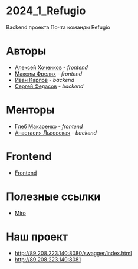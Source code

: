 # 2024_1_Refugio
Backend проекта Почта команды Refugio

# Авторы
* [Алексей Хоченков](https://github.com/AlexKhochenkov) - _frontend_
* [Максим Фрелих](https://github.com/frelikhmax) - _frontend_
* [Иван Карпов](https://github.com/Karpov-Ivan) - _backend_
* [Сергей Федасов](https://github.com/Fedasov) - _backend_

# Менторы
* [Глеб Макаренко](https://github.com/Glibusss) - _frontend_
* [Анастасия Львовская](https://github.com/nlfop) - _backend_

#  Frontend
* [Frontend](https://github.com/frontend-park-mail-ru/2024_1_Refugio)

# Полезные ссылки
* [Miro](https://miro.com/app/board/uXjVNq0P_Ys=/)

# Наш проект
* http://89.208.223.140:8080/swagger/index.html
* http://89.208.223.140:8081
